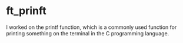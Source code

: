 # ft_prinft
I worked on the printf function, which is a commonly used function for printing something on the terminal in the C programming language.

